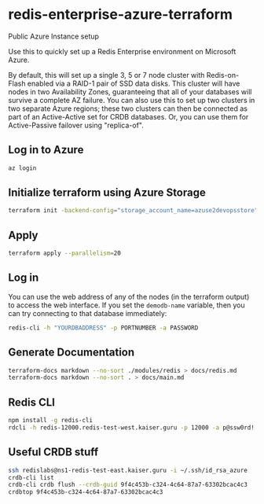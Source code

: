 # redis-enterprise-azure-terraform

Public Azure Instance setup

Use this to quickly set up a Redis Enterprise environment on Microsoft Azure.

By default, this will set up a single 3, 5 or 7 node cluster with Redis-on-Flash enabled via a RAID-1 pair of SSD data disks. This cluster will have nodes in two Availability Zones, guaranteeing that all of your databases will survive a complete AZ failure.
You can also use this to set up two clusters in two separate Azure regions; these two clusters can then be connected as part of an Active-Active set for CRDB databases. Or, you can use them for Active-Passive failover using "replica-of".

## Log in to Azure
```BASH
az login
```

## Initialize terraform using Azure Storage
```BASH
terraform init -backend-config="storage_account_name=azuse2devopsstore" -backend-config="container_name=tfstate" -backend-config="access_key=x7VnVoswQvNA0M79JRGAaLhqZ32/PVNzFLSQCRT4ZKkW19NC4q9jFsFrrSGB5L2XVMAiwm487iLwyVLVc1Q1LQ==" -backend-config="key=redis.terraform-azure.tfstate"
```

## Apply

```BASH
terraform apply --parallelism=20 
```

## Log in

You can use the web address of any of the nodes (in the terraform output) to access the web interface. If you set the `demodb-name` variable, then you can try connecting to that database immediately:

```BASH
redis-cli -h "YOURDBADDRESS" -p PORTNUMBER -a PASSWORD
```

## Generate Documentation
```BASH
terraform-docs markdown --no-sort ./modules/redis > docs/redis.md
terraform-docs markdown --no-sort . > docs/main.md
```

## Redis CLI
```BASH
npm install -g redis-cli
rdcli -h redis-12000.redis-test-west.kaiser.guru -p 12000 -a p@ssw0rd!
```



## Useful CRDB stuff
```BASH
ssh redislabs@ns1-redis-test-east.kaiser.guru -i ~/.ssh/id_rsa_azure
crdb-cli list
crdb-cli crdb flush --crdb-guid 9f4c453b-c324-4c64-87a7-63302bcac4c3
crdbtop 9f4c453b-c324-4c64-87a7-63302bcac4c3
```